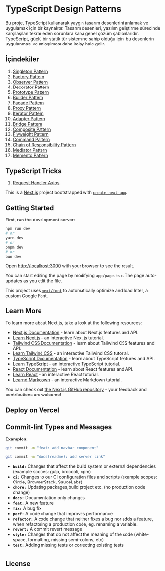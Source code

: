 # TypeScript Design Patterns

Bu proje, TypeScript kullanarak yaygın tasarım desenlerini anlamak ve uygulamak için bir kaynaktır. Tasarım desenleri, yazılım geliştirme sürecinde karşılaşılan tekrar eden sorunlara karşı genel çözüm şablonlarıdır. TypeScript, güçlü bir statik tür sistemine sahip olduğu için, bu desenlerin uygulanması ve anlaşılması daha kolay hale gelir.

## İçindekiler

1. [Singleton Pattern](#singleton-pattern)
2. [Factory Pattern](#factory-pattern)
3. [Observer Pattern](#observer-pattern)
4. [Decorator Pattern](#decorator-pattern)
5. [Prototype Pattern](#prototype-pattern)
6. [Builder Pattern](#builder-pattern)
7. [Facade Pattern](#facade-pattern)
8. [Proxy Pattern](#proxy-pattern)
9. [Iterator Pattern](#iterator-pattern)
10. [Adapter Pattern](#adapter-pattern)
11. [Bridge Pattern](#bridge-pattern)
12. [Composite Pattern](#composite-pattern)
13. [Flyweight Pattern](#flyweight-pattern)
14. [Command Pattern](#command-pattern)
15. [Chain of Responsibility Pattern](#chain-of-responsibility-pattern)
16. [Mediator Pattern](#mediator-pattern)
17. [Memento Pattern](#memento-pattern)

## TypeScript Tricks
1. [Request Handler Axios](#request-handler-axios)


This is a [Next.js](https://nextjs.org/) project bootstrapped with [`create-next-app`](https://github.com/vercel/next.js/tree/canary/packages/create-next-app).

## Getting Started

First, run the development server:

```bash
npm run dev
# or
yarn dev
# or
pnpm dev
# or
bun dev
```

Open [http://localhost:3000](http://localhost:3000) with your browser to see the result.

You can start editing the page by modifying `app/page.tsx`. The page auto-updates as you edit the file.

This project uses [`next/font`](https://nextjs.org/docs/basic-features/font-optimization) to automatically optimize and load Inter, a custom Google Font.

## Learn More

To learn more about Next.js, take a look at the following resources:

- [Next.js Documentation](https://nextjs.org/docs) - learn about Next.js features and API.
- [Learn Next.js](https://nextjs.org/learn) - an interactive Next.js tutorial.
- [Tailwind CSS Documentation](https://tailwindcss.com/docs) - learn about Tailwind CSS features and API.
- [Learn Tailwind CSS](https://tailwindcss.com/learn) - an interactive Tailwind CSS tutorial.
- [TypeScript Documentation](https://www.typescriptlang.org/docs/) - learn about TypeScript features and API.
- [Learn TypeScript](https://www.typescriptlang.org/docs/handbook/typescript-in-5-minutes.html) - an interactive TypeScript tutorial.
- [React Documentation](https://reactjs.org/docs/getting-started.html) - learn about React features and API.
- [Learn React](https://reactjs.org/tutorial/tutorial.html) - an interactive React tutorial.
- [Learnd Markdown](https://www.markdownguide.org/getting-started/) - an interactive Markdown tutorial.


You can check out [the Next.js GitHub repository](https://github.com/vercel/next.js/) - your feedback and contributions are welcome!

## Deploy on Vercel

## **Commit-lint Types and Messages**

**Examples:**

```bash
git commit -m "feat: add navbar component"
```

```bash
git commit -m "docs(readme): add server link"
```

- **`build:`** Changes that affect the build system or external dependencies (example scopes: gulp, broccoli, npm)
- **`ci:`** Changes to our CI configuration files and scripts (example scopes: Circle, BrowserStack, SauceLabs)
- **`chore:`** Updating packages,build project etc. (no production code change)
- **`docs:`** Documentation only changes
- **`feat:`** A new feature
- **`fix:`** A bug fix
- **`perf:`** A code change that improves performance
- **`refactor:`** A code change that neither fixes a bug nor adds a feature, when refactoring a production code, eg. renaming a variable.
- **`revert:`** A commit revert message
- **`style:`** Changes that do not affect the meaning of the code (white-space, formatting, missing semi-colons, etc)
- **`test:`** Adding missing tests or correcting existing tests

#

## License